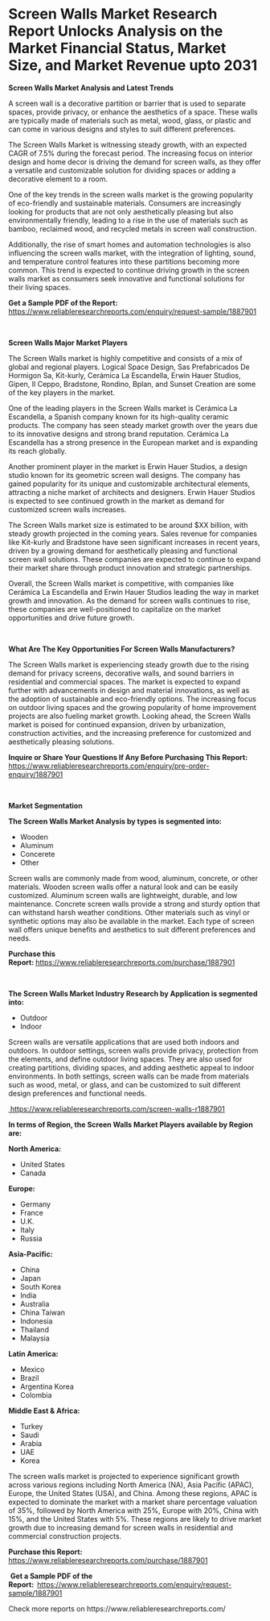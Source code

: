 <p><h1>Screen Walls Market Research Report Unlocks Analysis on the Market Financial Status, Market Size, and Market Revenue upto 2031</h1></p><p><strong>Screen Walls Market Analysis and Latest Trends</strong></p>
<p><p>A screen wall is a decorative partition or barrier that is used to separate spaces, provide privacy, or enhance the aesthetics of a space. These walls are typically made of materials such as metal, wood, glass, or plastic and can come in various designs and styles to suit different preferences.</p><p>The Screen Walls Market is witnessing steady growth, with an expected CAGR of 7.5% during the forecast period. The increasing focus on interior design and home decor is driving the demand for screen walls, as they offer a versatile and customizable solution for dividing spaces or adding a decorative element to a room.</p><p>One of the key trends in the screen walls market is the growing popularity of eco-friendly and sustainable materials. Consumers are increasingly looking for products that are not only aesthetically pleasing but also environmentally friendly, leading to a rise in the use of materials such as bamboo, reclaimed wood, and recycled metals in screen wall construction.</p><p>Additionally, the rise of smart homes and automation technologies is also influencing the screen walls market, with the integration of lighting, sound, and temperature control features into these partitions becoming more common. This trend is expected to continue driving growth in the screen walls market as consumers seek innovative and functional solutions for their living spaces.</p></p>
<p><strong>Get a Sample PDF of the Report:&nbsp;</strong> <a href="https://www.reliableresearchreports.com/enquiry/request-sample/1887901">https://www.reliableresearchreports.com/enquiry/request-sample/1887901</a></p>
<p>&nbsp;</p>
<p><strong>Screen Walls Major Market Players</strong></p>
<p><p>The Screen Walls market is highly competitive and consists of a mix of global and regional players. Logical Space Design, Sas Prefabricados De Hormigon Sa, Kit-kurly, Cerámica La Escandella, Erwin Hauer Studios, Gipen, Il Ceppo, Bradstone, Rondino, Bplan, and Sunset Creation are some of the key players in the market.</p><p>One of the leading players in the Screen Walls market is Cerámica La Escandella, a Spanish company known for its high-quality ceramic products. The company has seen steady market growth over the years due to its innovative designs and strong brand reputation. Cerámica La Escandella has a strong presence in the European market and is expanding its reach globally.</p><p>Another prominent player in the market is Erwin Hauer Studios, a design studio known for its geometric screen wall designs. The company has gained popularity for its unique and customizable architectural elements, attracting a niche market of architects and designers. Erwin Hauer Studios is expected to see continued growth in the market as demand for customized screen walls increases.</p><p>The Screen Walls market size is estimated to be around $XX billion, with steady growth projected in the coming years. Sales revenue for companies like Kit-kurly and Bradstone have seen significant increases in recent years, driven by a growing demand for aesthetically pleasing and functional screen wall solutions. These companies are expected to continue to expand their market share through product innovation and strategic partnerships.</p><p>Overall, the Screen Walls market is competitive, with companies like Cerámica La Escandella and Erwin Hauer Studios leading the way in market growth and innovation. As the demand for screen walls continues to rise, these companies are well-positioned to capitalize on the market opportunities and drive future growth.</p></p>
<p>&nbsp;</p>
<p><strong>What Are The Key Opportunities For Screen Walls Manufacturers?</strong></p>
<p><p>The Screen Walls market is experiencing steady growth due to the rising demand for privacy screens, decorative walls, and sound barriers in residential and commercial spaces. The market is expected to expand further with advancements in design and material innovations, as well as the adoption of sustainable and eco-friendly options. The increasing focus on outdoor living spaces and the growing popularity of home improvement projects are also fueling market growth. Looking ahead, the Screen Walls market is poised for continued expansion, driven by urbanization, construction activities, and the increasing preference for customized and aesthetically pleasing solutions.</p></p>
<p><strong>Inquire or Share Your Questions If Any Before Purchasing This Report:</strong> <a href="https://www.reliableresearchreports.com/enquiry/pre-order-enquiry/1887901">https://www.reliableresearchreports.com/enquiry/pre-order-enquiry/1887901</a></p>
<p>&nbsp;</p>
<p><strong>Market Segmentation</strong></p>
<p><strong>The Screen Walls Market Analysis by types is segmented into:</strong></p>
<p><ul><li>Wooden</li><li>Aluminum</li><li>Concerete</li><li>Other</li></ul></p>
<p><p>Screen walls are commonly made from wood, aluminum, concrete, or other materials. Wooden screen walls offer a natural look and can be easily customized. Aluminum screen walls are lightweight, durable, and low maintenance. Concrete screen walls provide a strong and sturdy option that can withstand harsh weather conditions. Other materials such as vinyl or synthetic options may also be available in the market. Each type of screen wall offers unique benefits and aesthetics to suit different preferences and needs.</p></p>
<p><strong>Purchase this Report:&nbsp;</strong><a href="https://www.reliableresearchreports.com/purchase/1887901">https://www.reliableresearchreports.com/purchase/1887901</a></p>
<p>&nbsp;</p>
<p><strong>The Screen Walls Market Industry Research by Application is segmented into:</strong></p>
<p><ul><li>Outdoor</li><li>Indoor</li></ul></p>
<p><p>Screen walls are versatile applications that are used both indoors and outdoors. In outdoor settings, screen walls provide privacy, protection from the elements, and define outdoor living spaces. They are also used for creating partitions, dividing spaces, and adding aesthetic appeal to indoor environments. In both settings, screen walls can be made from materials such as wood, metal, or glass, and can be customized to suit different design preferences and functional needs.</p></p>
<p><a href="https://www.reliableresearchreports.com/screen-walls-r1887901">&nbsp;https://www.reliableresearchreports.com/screen-walls-r1887901</a></p>
<p><strong>In terms of Region, the Screen Walls Market Players available by Region are:</strong></p>
<p>
    <p> <strong> North America: </strong>
        <ul>
            <li>United States</li>
            <li>Canada</li>
        </ul>
        </p> 
    <p> <strong> Europe: </strong>
        <ul>
            <li>Germany</li>
            <li>France</li>
            <li>U.K.</li>
            <li>Italy</li>
            <li>Russia</li>
        </ul>
        </p> 
    <p> <strong> Asia-Pacific: </strong>
        <ul>
            <li>China</li>
            <li>Japan</li>
            <li>South Korea</li>
            <li>India</li>
            <li>Australia</li>
            <li>China Taiwan</li>
            <li>Indonesia</li>
            <li>Thailand</li>
            <li>Malaysia</li>
        </ul>
        </p> 
    <p> <strong> Latin America: </strong>
        <ul>
            <li>Mexico</li>
            <li>Brazil</li>
            <li>Argentina Korea</li>
            <li>Colombia</li>
        </ul>
        </p> 
    <p> <strong> Middle East & Africa: </strong>
        <ul>
            <li>Turkey</li>
            <li>Saudi</li>
            <li>Arabia</li>
            <li>UAE</li>
            <li>Korea</li>
        </ul>
    </p>
    </p>
<p><p>The screen walls market is projected to experience significant growth across various regions including North America (NA), Asia Pacific (APAC), Europe, the United States (USA), and China. Among these regions, APAC is expected to dominate the market with a market share percentage valuation of 35%, followed by North America with 25%, Europe with 20%, China with 15%, and the United States with 5%. These regions are likely to drive market growth due to increasing demand for screen walls in residential and commercial construction projects.</p></p>
<p><strong>Purchase this Report: </strong><a href="https://www.reliableresearchreports.com/purchase/1887901">https://www.reliableresearchreports.com/purchase/1887901</a></p>
<p>&nbsp;<strong>Get a Sample PDF of the Report:&nbsp;&nbsp;</strong><a href="https://www.reliableresearchreports.com/enquiry/request-sample/1887901">https://www.reliableresearchreports.com/enquiry/request-sample/1887901</a></p>
<p><strong></strong></p>
<p>Check more reports on https://www.reliableresearchreports.com/</p>